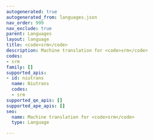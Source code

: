 ```yaml
---
autogenerated: true
autogenerated_from: languages.json
nav_order: 999
nav_exclude: true
parent: Languages
layout: language
title: <code>srm</code>
description: Machine translation for <code>srm</code>
codes:
- srm
family: []
supported_apis:
- id: niutrans
  name: Niutrans
  codes:
  - srm
supported_qe_apis: []
supported_ape_apis: []
seo:
  name: Machine translation for <code>srm</code>
  type: Language

---
```



